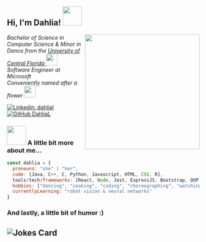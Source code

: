<h2> Hi, I'm Dahlia! <img src="https://media.giphy.com/media/iJJOmgeWguyXBXh7C6/giphy.gif" width="50"></h2>
<img align='right' src="https://media.giphy.com/media/on4NxItRyI9joK3DgW/giphy.gif" width="300">
<p><em>Bachelor of Science in Computer Science & Minor in Dance from the <a href="http://www.ucf.edu">University of Central Florida </a><img src="https://media.giphy.com/media/wNmU04p7PiiuH05L08/giphy.gif" width="30"></br> Software Engineer at Microsoft
</br> Conveniently named after a flower <img src="https://media.giphy.com/media/lnUdspwW3GJRCO4pWG/giphy.gif" width="30"> </em></p>

[![Linkedin: dahlial](https://img.shields.io/badge/-dahlial-blue?style=flat-square&logo=Linkedin&logoColor=white&link=https://www.linkedin.com/in/dahlialapommeray/)](https://www.linkedin.com/in/dahlialapommeray/)
[![GitHub DahliaL](https://img.shields.io/github/followers/DahliaL?label=follow&style=social)](https://github.com/DahliaL)


### <img src="https://media.giphy.com/media/iJJOmgeWguyXBXh7C6/giphy.gif" width="50"> A little bit more about me...

```javascript
const dahlia = {
  pronouns: "she" | "her",
  code: [Java, C++, C, Python, Javascript, HTML, CSS, R],
  tools/tech/frameworks: [React, Node, Jest, ExpressJS, Bootstrap, OOP, SQL, MongoDB],
  hobbies: ["dancing", "cooking", "coding", "choreographing", "watching Tangled"],
  currentlyLearning: "robot vision & neural networks"
}
```
### And lastly, a little bit of humor :)
![Jokes Card](https://readme-jokes.vercel.app/api)
---
